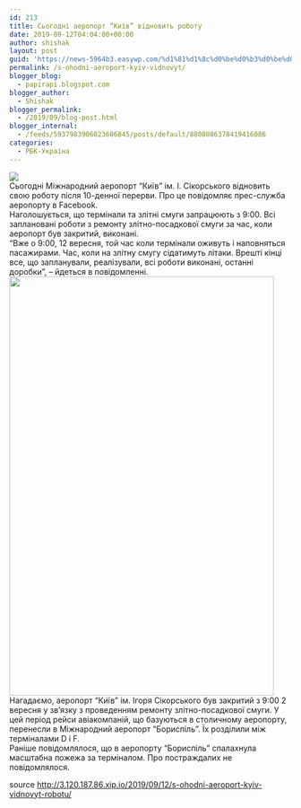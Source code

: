 ```yaml
---
id: 213
title: Сьогодні аеропорт “Київ” відновить роботу
date: 2019-09-12T04:04:00+00:00
author: shishak
layout: post
guid: 'https://news-5964b3.easywp.com/%d1%81%d1%8c%d0%be%d0%b3%d0%be%d0%b4%d0%bd%d1%96-%d0%b0%d0%b5%d1%80%d0%be%d0%bf%d0%be%d1%80%d1%82-%d0%ba%d0%b8%d1%97%d0%b2-%d0%b2%d1%96%d0%b4%d0%bd%d0%be%d0%b2%d0%b8%d1%82%d1%8c/'
permalink: /s-ohodni-aeroport-kyiv-vidnovyt/
blogger_blog:
  - papirapi.blogspot.com
blogger_author:
  - Shishak
blogger_permalink:
  - /2019/09/blog-post.html
blogger_internal:
  - /feeds/5937983906023606845/posts/default/8808086378419416086
categories:
  - РБК-Україна
---
```

<div dir="ltr" style="text-align: left;">
  <img src="https://www.rbc.ua/static/img/7/0/70122780_1411974805607817_7146520066635333632_o_650x410.jpg" /><br />Сьогодні Міжнародний аеропорт “Київ” ім. І. Сікорського відновить свою роботу після 10-денної перерви. Про це повідомляє прес-служба аеропорту в Facebook.<br />Наголошується, що термінали та злітні смуги запрацюють з 9:00. Всі заплановані роботи з ремонту злітно-посадкової смуги за час, коли аеропорт був закритий, виконані.<br />“Вже о 9:00, 12 вересня, той час коли термінали оживуть і наповняться пасажирами. Час, коли на злітну смугу сідатимуть літаки. Врешті кінці все, що запланували, реалізували, всі роботи виконані, останні доробки”, – йдеться в повідомленні.<br /><img alt="" height="747" src="http://papirapi.blogspot.com/static/ckef/img/_palmy_pixabay_com_tpsdave_18_650x410_4.jpg" width="472" /><br />Нагадаємо, аеропорт “Київ” ім. Ігоря Сікорського був закритий з 9:00 2 вересня у зв&#8217;язку з проведенням ремонту злітно-посадкової смуги. У цей період рейси авіакомпаній, що базуються в столичному аеропорту, перенесли в Міжнародний аеропорт “Бориспіль”. Їх розділили між терміналами D і F.<br />Раніше повідомлялося, що в аеропорту “Бориспіль” спалахнула масштабна пожежа за терміналом. Про постраждалих не повідомлялося.</p> 
  
  <p>
    source <a href="http://3.120.187.86.xip.io/2019/09/12/s-ohodni-aeroport-kyiv-vidnovyt-robotu/">http://3.120.187.86.xip.io/2019/09/12/s-ohodni-aeroport-kyiv-vidnovyt-robotu/</a></div>